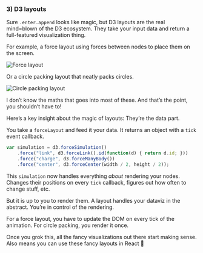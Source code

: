 
### 3\) D3 layouts

Sure `.enter.append` looks like magic, but D3 layouts are the real
mind=blown of the D3 ecosystem. They take your input data and return a
full-featured visualization thing.

For example, a force layout using forces between nodes to place them on
the screen.

![Force
layout](https://raw.githubusercontent.com/Swizec/react-d3js-es6-ebook/2018-version/manuscript/resources/images/2018/force-layout.png)

Or a circle packing layout that neatly packs circles.

![Circle packing
layout](https://raw.githubusercontent.com/Swizec/react-d3js-es6-ebook/2018-version/manuscript/resources/images/2018/circle-packing-layout.png)

I don’t know the maths that goes into most of these. And that’s the
point, you shouldn’t have to\!

Here’s a key insight about the magic of layouts: They’re the data part.

You take a `forceLayout` and feed it your data. It returns an object
with a `tick` event callback.

``` javascript
var simulation = d3.forceSimulation()
    .force("link", d3.forceLink().id(function(d) { return d.id; }))
    .force("charge", d3.forceManyBody())
    .force("center", d3.forceCenter(width / 2, height / 2));
```

This `simulation` now handles everything *about* rendering your nodes.
Changes their positions on every `tick` callback, figures out how often
to change stuff, etc.

But it is up to you to render them. A layout handles your dataviz in the
abstract. You’re in control of the rendering.

For a force layout, you have to update the DOM on every tick of the
animation. For circle packing, you render it once.

Once you grok this, all the fancy visualizations out there start making
sense. Also means you can use these fancy layouts in React 🙌
